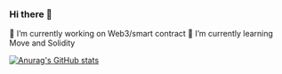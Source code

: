 ### Hi there 👋

<!--
**passer-byzhang/passer-byzhang** is a ✨ _special_ ✨ repository because its `README.md` (this file) appears on your GitHub profile.

Here are some ideas to get you started:

- 
- 
- 👯 I’m looking to collaborate on 
- 🤔 I’m looking for help with ...
- 💬 Ask me about ...
- 📫 How to reach me: ...
- 😄 Pronouns: ...
- ⚡ Fun fact: ...
-->
🔭 I’m currently working on Web3/smart contract
🌱 I’m currently learning Move and Solidity

[![Anurag's GitHub stats](https://github-readme-stats.vercel.app/api?username=passer-byzhang)](https://github.com/anuraghazra/github-readme-stats)
